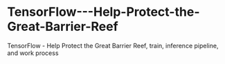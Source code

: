 # TensorFlow---Help-Protect-the-Great-Barrier-Reef
TensorFlow - Help Protect the Great Barrier Reef, train, inference pipeline, and work process
